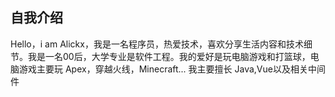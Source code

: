 ## 自我介绍
Hello，i am Alickx，我是一名程序员，热爱技术，喜欢分享生活内容和技术细节。我是一名00后，大学专业是软件工程。我的爱好是玩电脑游戏和打篮球，电脑游戏主要玩 Apex，穿越火线，Minecraft... 我主要擅长 Java,Vue以及相关中间件
